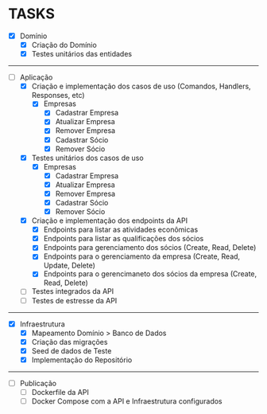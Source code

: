 # TASKS

- [x] Domínio
  - [x] Criação do Domínio
  - [x] Testes unitários das entidades

---

- [ ] Aplicação
  - [x] Criação e implementação dos casos de uso (Comandos, Handlers, Responses, etc)
    - [x] Empresas
      - [x] Cadastrar Empresa
      - [x] Atualizar Empresa
      - [x] Remover Empresa
      - [x] Cadastrar Sócio
      - [x] Remover Sócio
  - [x] Testes unitários dos casos de uso
    - [x] Empresas
      - [x] Cadastrar Empresa
      - [x] Atualizar Empresa
      - [x] Remover Empresa
      - [x] Cadastrar Sócio
      - [x] Remover Sócio
  - [x] Criação e implementação dos endpoints da API
    - [x] Endpoints para listar as atividades econômicas
    - [x] Endpoints para listar as qualificações dos sócios
    - [x] Endpoints para gerenciamento dos sócios (Create, Read, Delete)
    - [x] Endpoints para o gerenciamento da empresa (Create, Read, Update, Delete)
    - [x] Endpoints para o gerencimaneto dos sócios da empresa (Create, Read, Delete)
  - [ ] Testes integrados da API
  - [ ] Testes de estresse da API

---

- [x] Infraestrutura
  - [x] Mapeamento Domínio > Banco de Dados
  - [x] Criação das migrações
  - [x] Seed de dados de Teste
  - [x] Implementação do Repositório

---

- [ ] Publicação
  - [ ] Dockerfile da API
  - [ ] Docker Compose com a API e Infraestrutura configurados
